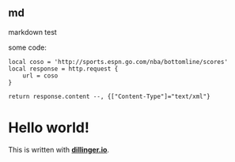 md
--------------------

markdown test


some code:

	local coso = 'http://sports.espn.go.com/nba/bottomline/scores'
	local response = http.request {
		url = coso
	}
	
	return response.content --, {["Content-Type"]="text/xml"}




# Hello world!
This is written with **[dillinger.io][1]**.

[1]: dillinger.io

